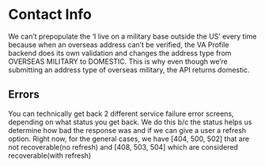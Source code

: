 # Contact Info
We can’t prepopulate the ‘I live on a military base outside the US’ every time because when an overseas address can’t be verified, the VA Profile backend does its own validation and changes the address type from OVERSEAS MILITARY to DOMESTIC. This is why even though we’re submitting an address type of overseas military, the API returns domestic.

## Errors

You can technically get back 2 different service failure error screens, depending on what status you get back. We do this b/c the status helps us determine how bad the response was and if we can give a user a refresh option. Right now, for the general cases, we have [404, 500, 502] that are not recoverable(no refresh) and [408, 503, 504] which are considered recoverable(with refresh)
